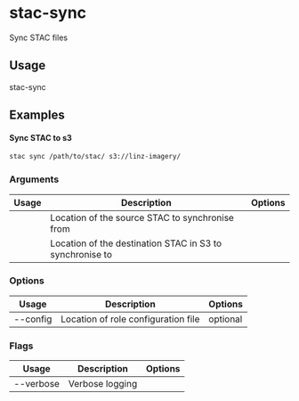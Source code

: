 # stac-sync

Sync STAC files

## Usage

stac-sync <options> <str> <arg>

## Examples

#### Sync STAC to s3

```bash
stac sync /path/to/stac/ s3://linz-imagery/
```

### Arguments

| Usage | Description                                              | Options |
| ----- | -------------------------------------------------------- | ------- |
| <str> | Location of the source STAC to synchronise from          |         |
| <arg> | Location of the destination STAC in S3 to synchronise to |         |

### Options

| Usage          | Description                         | Options  |
| -------------- | ----------------------------------- | -------- |
| --config <str> | Location of role configuration file | optional |

### Flags

| Usage     | Description     | Options |
| --------- | --------------- | ------- |
| --verbose | Verbose logging |         |

<!-- This file has been autogenerated by src/readme/readme.generate.ts -->
